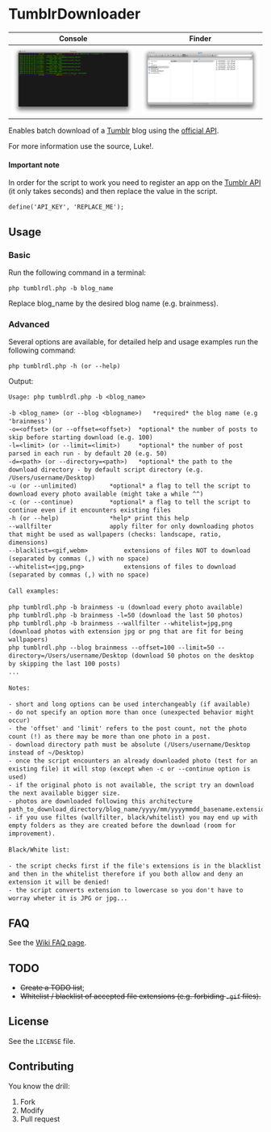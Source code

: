 # TumblrDownloader

| Console | Finder |
|:-------:|:------:|
| ![console](screenshots/tumblrdl-console-2.png) | ![finder](screenshots/tumblrdl-finder-2.png) |

Enables batch download of a [Tumblr](http://www.tumblr.com/) blog using the [official API](http://www.tumblr.com/api/).

For more information use the source, Luke!.


#### Important note

In order for the script to work you need to register an app on the [Tumblr API](http://www.tumblr.com/oauth/apps) (it only takes seconds) and then replace the value in the script.

	define('API_KEY', 'REPLACE_ME');



## Usage

### Basic

Run the following command in a terminal:

	php tumblrdl.php -b blog_name

Replace blog_name by the desired blog name (e.g. brainmess).

### Advanced
Several options are available, for detailed help and usage examples run the following command:

	php tumblrdl.php -h (or --help)
	
Output:

	Usage: php tumblrdl.php -b <blog_name>

	-b <blog_name> (or --blog <blogname>)	*required* the blog name (e.g 'brainmess')
	-o=<offset> (or --offset=<offset>)	*optional* the number of posts to skip before starting download (e.g. 100)
	-l=<limit> (or --limit=<limit>)		*optional* the number of post parsed in each run - by default 20 (e.g. 50)
	-d=<path> (or --directory=<path>)	*optional* the path to the download directory - by default script directory (e.g. /Users/username/Desktop)
	-u (or --unlimited)			*optional* a flag to tell the script to download every photo available (might take a while ^^)
	-c (or --continue)			*optional* a flag to tell the script to continue even if it encounters existing files
	-h (or --help)				*help* print this help
	--wallfilter				apply filter for only downloading photos that might be used as wallpapers (checks: landscape, ratio, dimensions)
	--blacklist=<gif,webm>			extensions of files NOT to download (separated by commas (,) with no space)
	--whitelist=<jpg,png>			extensions of files to download (separated by commas (,) with no space)

	Call examples:

	php tumblrdl.php -b brainmess -u (download every photo available)
	php tumblrdl.php -b brainmess -l=50 (download the last 50 photos)
	php tumblrdl.php -b brainmess --wallfilter --whitelist=jpg,png (download photos with extension jpg or png that are fit for being wallpapers)
	php tumblrdl.php --blog brainmess --offset=100 --limit=50 --directory=/Users/username/Desktop (download 50 photos on the desktop by skipping the last 100 posts)
	...

	Notes:

	- short and long options can be used interchangeably (if available)
	- do not specify an option more than once (unexpected behavior might occur)
	- the 'offset' and 'limit' refers to the post count, not the photo count (!) as there may be more than one photo in a post.
	- download directory path must be absolute (/Users/username/Desktop instead of ~/Desktop)
	- once the script encounters an already downloaded photo (test for an existing file) it will stop (except when -c or --continue option is used)
	- if the original photo is not available, the script try an download the next available bigger size.
	- photos are downloaded following this architecture path_to_download_directory/blog_name/yyyy/mm/yyyymmdd_basename.extension
	- if you use filtes (wallfilter, black/whitelist) you may end up with empty folders as they are created before the download (room for improvement).

	Black/White list:

	- the script checks first if the file's extensions is in the blacklist and then in the whitelist therefore if you both allow and deny an extension it will be denied!
	- the script converts extension to lowercase so you don't have to worray wheter it is JPG or jpg...


## FAQ

See the [Wiki FAQ page](https://github.com/saeros/tumblrdl/wiki/FAQ).


## TODO

* <s>Create a TODO list</s>;
* <s>Whitelist / blacklist of accepted file extensions (e.g. forbiding `.gif` files).</s>


## License

See the `LICENSE` file.


## Contributing

You know the drill:

1. Fork
2. Modify
3. Pull request
